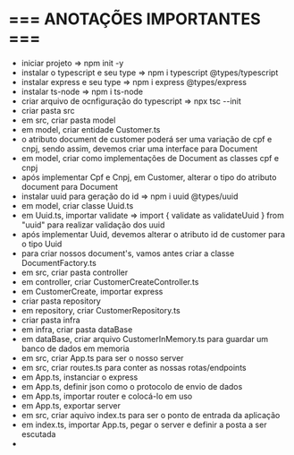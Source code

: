 # === ANOTAÇÕES IMPORTANTES ===

- iniciar projeto => npm init -y
- instalar o typescript e seu type => npm i typescript @types/typescript
- instalar express e seu type => npm i express @types/express
- instalar ts-node => npm i ts-node
- criar arquivo de ocnfiguração do typescript => npx tsc --init
- criar pasta src
- em src, criar pasta model
- em model, criar entidade Customer.ts
- o atributo document de customer poderá ser uma variação de cpf e cnpj, sendo assim, devemos criar uma interface para Document
- em model, criar como implementações de Document as classes cpf e cnpj
- após implementar Cpf e Cnpj, em Customer, alterar o tipo do atributo document para Document
- instalar uuid para geração do id => npm i uuid @types/uuid
- em model, criar classe Uuid.ts
- em Uuid.ts, importar validate => import { validate as validateUuid } from "uuid" para realizar validação dos uuid
- após implementar Uuid, devemos alterar o atributo id de customer para o tipo Uuid
- para criar nossos document's, vamos antes criar a classe DocumentFactory.ts
- em src, criar pasta controller
- em controller, criar CustomerCreateController.ts
- em CustomerCreate, importar express
- criar pasta repository
- em repository, criar CustomerRepository.ts
- criar pasta infra
- em infra, criar pasta dataBase
- em dataBase, criar arquivo CustomerInMemory.ts para guardar um banco de dados em memoria
- em src, criar App.ts para ser o nosso server
- em src, criar routes.ts para conter as nossas rotas/endpoints
- em App.ts, instanciar o express
- em App.ts, definir json como o protocolo de envio de dados
- em App.ts, importar router e colocá-lo em uso
- em App.ts, exportar server
- em src, criar aquivo index.ts para ser o ponto de entrada da aplicação
- em index.ts, importar App.ts, pegar o server e definir a posta a ser escutada
- 
